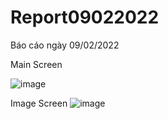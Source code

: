 # Report09022022
Báo cáo ngày 09/02/2022

Main Screen

![image](https://user-images.githubusercontent.com/99231493/153154004-9e9ac950-bb64-41c9-85c5-2f45be849733.png)


Image Screen 
![image](https://user-images.githubusercontent.com/99231493/153154150-ce7b784c-c881-4260-84ca-3baeec515d5b.png)


